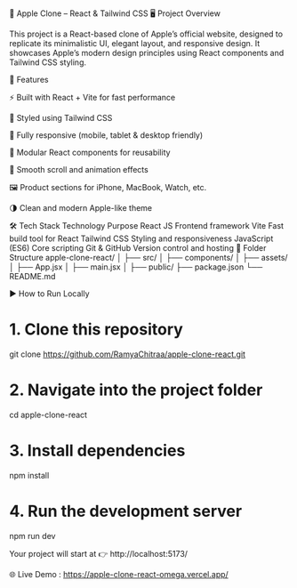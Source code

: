 🍎 Apple Clone – React & Tailwind CSS
🖥️ Project Overview

This project is a React-based clone of Apple’s official website, designed to replicate its minimalistic UI, elegant layout, and responsive design.
It showcases Apple’s modern design principles using React components and Tailwind CSS styling.

🚀 Features

⚡ Built with React + Vite for fast performance

🎨 Styled using Tailwind CSS

📱 Fully responsive (mobile, tablet & desktop friendly)

🧩 Modular React components for reusability

💫 Smooth scroll and animation effects

🖼️ Product sections for iPhone, MacBook, Watch, etc.

🌗 Clean and modern Apple-like theme

🛠️ Tech Stack
Technology	Purpose
React JS	Frontend framework
Vite	Fast build tool for React
Tailwind CSS	Styling and responsiveness
JavaScript (ES6)	Core scripting
Git & GitHub	Version control and hosting
📂 Folder Structure
apple-clone-react/
│
├── src/
│   ├── components/
│   ├── assets/
│   ├── App.jsx
│   ├── main.jsx
│
├── public/
├── package.json
└── README.md

▶️ How to Run Locally
# 1. Clone this repository
git clone https://github.com/RamyaChitraa/apple-clone-react.git

# 2. Navigate into the project folder
cd apple-clone-react

# 3. Install dependencies
npm install

# 4. Run the development server
npm run dev


Your project will start at 👉 http://localhost:5173/

🌐 Live Demo : https://apple-clone-react-omega.vercel.app/
